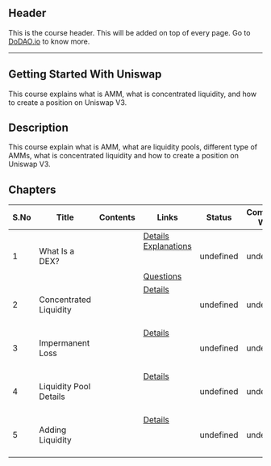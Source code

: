 ## Header
This is the course header. This will be added on top of every page. Go to [DoDAO.io](https://www.dodao.io) to know more.

 ---

 ## Getting Started With Uniswap
 This course explains what is AMM, what is concentrated liquidity, and how to create a position on Uniswap V3.
 
 ## Description
 This course explain what is AMM, what are liquidity pools, different type of AMMs, what is concentrated liquidity and how to create a position on Uniswap V3.
 
 ## Chapters
 
 | S.No        | Title       | Contents   | Links      | Status      | Completion Week |
 | ----------- | ----------- |----------- |----------- | ----------- | ----------- |
 | 1      | What Is a DEX? | | [Details](generated/topics/what-is-dex.md) <br/> [Explanations](generated/explanations/what-is-dex.md) <br/>  <br/>  <br/> [Questions](generated/questions/what-is-dex.md) | undefined | undefined |
 | 2      | Concentrated Liquidity | | [Details](generated/topics/concentrated-liquidity.md) <br/>  <br/>  <br/>  <br/>  | undefined | undefined |
 | 3      | Impermanent Loss | | [Details](generated/topics/impermanent-loss.md) <br/>  <br/>  <br/>  <br/>  | undefined | undefined |
 | 4      | Liquidity Pool Details | | [Details](generated/topics/liquidity-pool-details.md) <br/>  <br/>  <br/>  <br/>  | undefined | undefined |
 | 5      | Adding Liquidity | | [Details](generated/topics/adding-liquidity.md) <br/>  <br/>  <br/>  <br/>  | undefined | undefined | 
